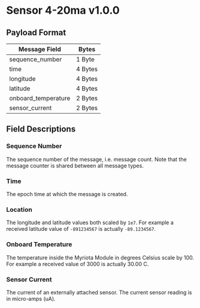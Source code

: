 # Sensor 4-20ma v1.0.0

## Payload Format

| Message Field | Bytes |
| ------------- | ----- |
| sequence_number | 1 Byte |
| time | 4 Bytes |
| longitude | 4 Bytes |
| latitude | 4 Bytes |
| onboard_temperature | 2 Bytes |
| sensor_current | 2 Bytes |

## Field Descriptions

### Sequence Number

The sequence number of the message, i.e. message count. Note that the message counter is shared between all message types.

### Time

The epoch time at which the message is created.

### Location

The longitude and latitude values both scaled by `1e7`. For example a received latitude value of `-891234567` is actually `-89.1234567`.

### Onboard Temperature

The temperature inside the Myriota Module in degrees Celsius scale by 100.  For example a received value of 3000 is actually 30.00 C.

### Sensor Current

The current of an externally attached sensor. The current sensor reading is in micro-amps (uA).
